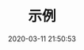 ---
pageComponent: 
  name: Catalogue
  data: 
    key: 10.示例
    imgUrl: /img/logo.png
    description: 基础的数理、编程知识，关于数学、Python...
title: 示例
date: 2020-03-11 21:50:53
permalink: /example
sidebar: false
article: false
comment: false
editLink: false
---